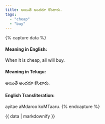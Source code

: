 ```yaml
---
title: అయితే అందరూ కొంటారు.
tags:
  - "cheap"
  - "buy"
---
```


{% capture data %}
#### Meaning in English:
When it is cheap, all will buy.

#### Meaning in Telugu:
అయితే అందరూ కొంటారు.

#### English Transliteration:
ayitae aMdaroo koMTaaru.
{% endcapture %}

<div class="notice">{{ data | markdownify }}</div>

